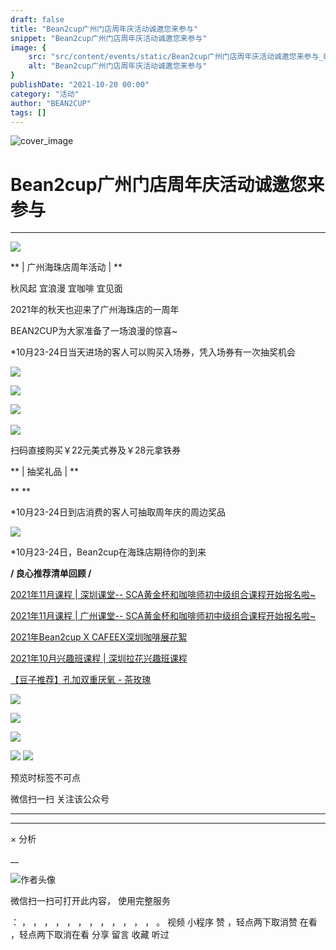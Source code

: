```yaml
---
draft: false
title: "Bean2cup广州门店周年庆活动诚邀您来参与"
snippet: "Bean2cup广州门店周年庆活动诚邀您来参与"
image: {
    src: "src/content/events/static/Bean2cup广州门店周年庆活动诚邀您来参与_01.jpeg",
    alt: "Bean2cup广州门店周年庆活动诚邀您来参与"
}
publishDate: "2021-10-20 00:00"
category: "活动"
author: "BEAN2CUP"
tags: []
---
```


![cover_image](./static/Bean2cup广州门店周年庆活动诚邀您来参与_01.jpeg)

#  Bean2cup广州门店周年庆活动诚邀您来参与



__ _ _ _ _

![](./static/Bean2cup广州门店周年庆活动诚邀您来参与_02.png)



** | 广州海珠店周年活动 |  **



秋风起 宜浪漫 宜咖啡 宜见面

2021年的秋天也迎来了广州海珠店的一周年

BEAN2CUP为大家准备了一场浪漫的惊喜~

*10月23-24日当天进场的客人可以购买入场券，凭入场券有一次抽奖机会

![](./static/Bean2cup广州门店周年庆活动诚邀您来参与_03.jpeg)

![](./static/Bean2cup广州门店周年庆活动诚邀您来参与_04.jpeg)



![](./static/Bean2cup广州门店周年庆活动诚邀您来参与_05.png)
‍

![](./static/Bean2cup广州门店周年庆活动诚邀您来参与_06.png)

扫码直接购买￥22元美式券及￥28元拿铁券





** | 抽奖礼品 |  **

**
**

*10月23-24日到店消费的客人可抽取周年庆的周边奖品

![](./static/Bean2cup广州门店周年庆活动诚邀您来参与_07.png)

*10月23-24日，Bean2cup在海珠店期待你的到来







**/ 良心推荐清单回顾 /**

[ 2021年11月课程 | 深圳课堂-- SCA黄金杯和咖啡师初中级组合课程开始报名啦~  ](http://mp.weixin.qq.com/s?__biz=MzAwNTYzODcxMg==&mid=2651354685&idx=1&sn=4a6a44f532a88fe1c857894e872406b0&chksm=80e5496ab792c07c0e677fed5b6c21b37f45011d8af638448b33b66ab367139041c4ea96f65d&scene=21#wechat_redirect)

[ 2021年11月课程 | 广州课堂-- SCA黄金杯和咖啡师初中级组合课程开始报名啦~  ](http://mp.weixin.qq.com/s?__biz=MzAwNTYzODcxMg==&mid=2651354685&idx=2&sn=53bca24c4bdc63898d2313a6d6c53569&chksm=80e5496ab792c07cb9847da9cb621ad454365ffe445fff2a76babfdb416c3c22ade11d99dbf8&scene=21#wechat_redirect)

[ 2021年Bean2cup X CAFEEX深圳咖啡展花絮
](http://mp.weixin.qq.com/s?__biz=MzAwNTYzODcxMg==&mid=2651354577&idx=1&sn=0e8b7196af6528036837b65891058822&chksm=80e54a86b792c390e53af5e2a2e6b391f6f215cf5839d1a7df7db58f047ed6d4599d3913de40&scene=21#wechat_redirect)

[ 2021年10月兴趣班课程 | 深圳拉花兴趣班课程  ](http://mp.weixin.qq.com/s?__biz=MzAwNTYzODcxMg==&mid=2651354629&idx=1&sn=487e6378a0e1120ea7f3d7842b40443e&chksm=80e54952b792c0447431709b78e0642a5507f756c19817189285f36e409d02f2c20cbb95d1b1&scene=21#wechat_redirect)

[ 【豆子推荐】孔加双重厌氧 - 茶玫瑰
](http://mp.weixin.qq.com/s?__biz=MzAwNTYzODcxMg==&mid=2651353574&idx=1&sn=0b505e726640f58368f9b21e5ac3e575&chksm=80e54eb1b792c7a7f64b70db8251015bb2a8b90edc105653c5c12d53e964912b387a4406bcc7&scene=21#wechat_redirect)

![](./static/Bean2cup广州门店周年庆活动诚邀您来参与_08.jpeg)

![](./static/Bean2cup广州门店周年庆活动诚邀您来参与_09.jpeg)

![](./static/Bean2cup广州门店周年庆活动诚邀您来参与_10.jpeg)

![](./static/Bean2cup广州门店周年庆活动诚邀您来参与_11.jpeg)
![](./static/Bean2cup广州门店周年庆活动诚邀您来参与_12.png)



预览时标签不可点



微信扫一扫
关注该公众号





****



****



×  分析

__

![作者头像](./static/Bean2cup广州门店周年庆活动诚邀您来参与_13.png)

微信扫一扫可打开此内容，
使用完整服务

：  ，  ，  ，  ，  ，  ，  ，  ，  ，  ，  ，  ，  。  视频  小程序  赞  ，轻点两下取消赞  在看  ，轻点两下取消在看
分享  留言  收藏  听过

